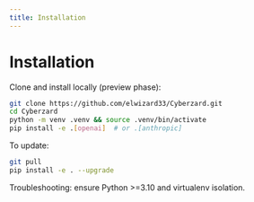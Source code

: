 ```yaml
---
title: Installation
---
```


# Installation

Clone and install locally (preview phase):
```bash
git clone https://github.com/elwizard33/Cyberzard.git
cd Cyberzard
python -m venv .venv && source .venv/bin/activate
pip install -e .[openai]  # or .[anthropic]
```

To update:
```bash
git pull
pip install -e . --upgrade
```

Troubleshooting: ensure Python >=3.10 and virtualenv isolation.
